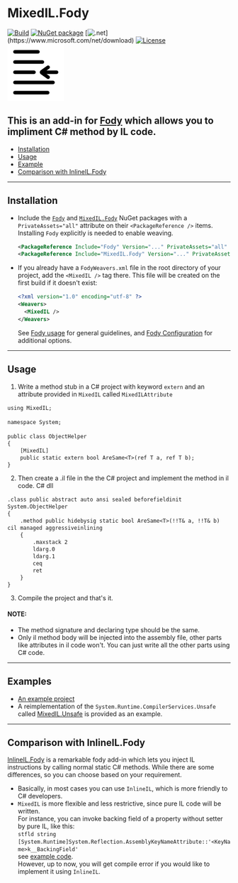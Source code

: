 # MixedIL.Fody

[![Build](https://github.com/huoshan12345/MixedIL.Fody/workflows/Build/badge.svg)](https://github.com/huoshan12345/MixedIL.Fody/actions?query=workflow%3ABuild)
[![NuGet package](https://img.shields.io/nuget/v/MixedIL.Fody.svg?logo=NuGet)](https://www.nuget.org/packages/MixedIL.Fody)
[![.net](https://img.shields.io/badge/.net%20standard-2.0-ff69b4.svg?)](https://www.microsoft.com/net/download)
[![License](https://img.shields.io/badge/license-MIT-blue.svg)](https://github.com/huoshan12345/MixedIL.Fody/blob/master/LICENSE)  
![Icon](https://raw.githubusercontent.com/huoshan12345/MixedIL.Fody/master/icon.png)

## This is an add-in for [Fody](https://github.com/Fody/Fody) which allows you to impliment C# method by IL code.

- [Installation](#installation)
- [Usage](#usage)
- [Example](#examples)
- [Comparison with InlineIL.Fody](#comparison-with-inlineilfody)

---

## Installation
- Include the [`Fody`](https://www.nuget.org/packages/Fody) and [`MixedIL.Fody`](https://www.nuget.org/packages/MixedIL.Fody) NuGet packages with a `PrivateAssets="all"` attribute on their `<PackageReference />` items. Installing `Fody` explicitly is needed to enable weaving.

  ```XML
  <PackageReference Include="Fody" Version="..." PrivateAssets="all" />
  <PackageReference Include="MixedIL.Fody" Version="..." PrivateAssets="all" />
  ```


- If you already have a `FodyWeavers.xml` file in the root directory of your project, add the `<MixedIL />` tag there. This file will be created on the first build if it doesn't exist:

  ```XML
  <?xml version="1.0" encoding="utf-8" ?>
  <Weavers>
    <MixedIL />
  </Weavers>
  ```

  See [Fody usage](https://github.com/Fody/Home/blob/master/pages/usage.md) for general guidelines, and [Fody Configuration](https://github.com/Fody/Home/blob/master/pages/configuration.md) for additional options.

---

## Usage

1. Write a method stub in a C# project with keyword `extern` and an attribute provided in `MixedIL` called `MixedILAttribute`

```
using MixedIL;

namespace System;

public class ObjectHelper
{
    [MixedIL]
    public static extern bool AreSame<T>(ref T a, ref T b);
}
```

2. Then create a .il file in the the C# project and implement the method in il code. C# dll

```
.class public abstract auto ansi sealed beforefieldinit System.ObjectHelper
{
    .method public hidebysig static bool AreSame<T>(!!T& a, !!T& b) cil managed aggressiveinlining
    {
        .maxstack 2
        ldarg.0
        ldarg.1
        ceq
        ret
    }
}
```

3. Compile the project and that's it.

#### NOTE:

- The method signature and declaring type should be the same.
- Only il method body will be injected into the assembly file, other parts like attributes in il code won't. You can just write all the other parts using C# code.

---

## Examples

- [An example project](https://github.com/huoshan12345/MixedIL.Fody/tree/master/src/MixedIL.Example)
- A reimplementation of the `System.Runtime.CompilerServices.Unsafe` called [MixedIL.Unsafe](https://github.com/huoshan12345/MixedIL.Fody/tree/master/src/MixedIL.Unsafe) is provided as an example.

---

## Comparison with InlineIL.Fody

[InlineIL.Fody](https://github.com/ltrzesniewski/InlineIL.Fody) is a remarkable fody add-in which lets you inject IL instructions by calling normal static C# methods. While there are some differences, so you can choose based on your requirement.

- Basically, in most cases you can use `InlineIL`, which is more friendly to C# developers.
- `MixedIL` is more flexible and less restrictive, since pure IL code will be written.  
  For instance, you can invoke backing field of a property without setter by pure IL, like this:  
  `stfld string [System.Runtime]System.Reflection.AssemblyKeyNameAttribute::'<KeyName>k__BackingField'`  
  see [example code](https://github.com/huoshan12345/MixedIL.Fody/blob/master/test/MixedIL.Tests.AssemblyToProcess/ObjectExtensions.il#L11).  
  However, up to now, you will get compile error if you would like to implement it using `InlineIL`.
